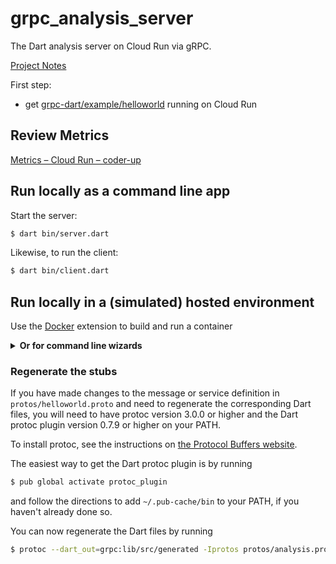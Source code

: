 # grpc_analysis_server

The Dart analysis server on Cloud Run via gRPC.

[Project Notes](https://www.notion.so/adventures-in/Remote-Analysis-Server-2149ad05dccd46ed94f4ee155d749316)

First step:
- get [grpc-dart/example/helloworld](https://github.com/grpc/grpc-dart/tree/master/example/helloworld) running on Cloud Run

## Review Metrics 

[Metrics – Cloud Run – coder-up](https://console.cloud.google.com/run/detail/us-central1/grpc-analysis-server/metrics?folder=&organizationId=&project=coder-up)

## Run locally as a command line app

Start the server:

```sh
$ dart bin/server.dart
```

Likewise, to run the client:

```sh
$ dart bin/client.dart
```

## Run locally in a (simulated) hosted environment

Use the [Docker](https://code.visualstudio.com/docs/containers/overview) extension to build and run a container

<details>
<summary><b>Or for command line wizards</b></summary>

```sh
docker build -t server_image .
docker run -it -p 8080:8080 --name server server_image
```

Clean up:

```bash
docker rm -f server        # remove the container
docker image rm server_image   # remove the image
```

</details>

### Regenerate the stubs

If you have made changes to the message or service definition in
`protos/helloworld.proto` and need to regenerate the corresponding Dart files,
you will need to have protoc version 3.0.0 or higher and the Dart protoc plugin
version 0.7.9 or higher on your PATH.

To install protoc, see the instructions on
[the Protocol Buffers website](https://developers.google.com/protocol-buffers/).

The easiest way to get the Dart protoc plugin is by running

```sh
$ pub global activate protoc_plugin
```

and follow the directions to add `~/.pub-cache/bin` to your PATH, if you haven't
already done so.

You can now regenerate the Dart files by running

```sh
$ protoc --dart_out=grpc:lib/src/generated -Iprotos protos/analysis.proto
```
